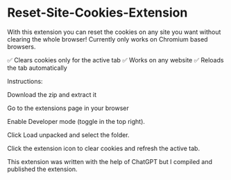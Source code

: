 # Reset-Site-Cookies-Extension
With this extension you can reset the cookies on any site you want without clearing the whole browser! Currently only works on Chromium based browsers.

✅ Clears cookies only for the active tab
✅ Works on any website
✅ Reloads the tab automatically

Instructions:

Download the zip and extract it

Go to the extensions page in your browser

Enable Developer mode (toggle in the top right).

Click Load unpacked and select the folder.

Click the extension icon to clear cookies and refresh the active tab.

This extension was written with the help of ChatGPT but I compiled and published the extension.
